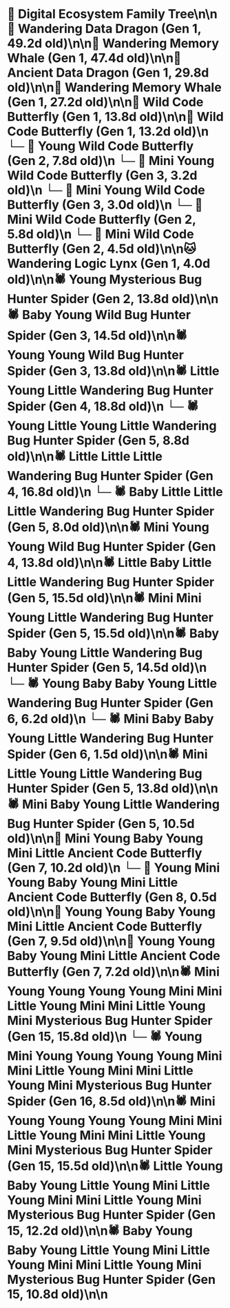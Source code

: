 # 🌳 Digital Ecosystem Family Tree\n\n🐉 Wandering Data Dragon (Gen 1, 49.2d old)\n\n🐋 Wandering Memory Whale (Gen 1, 47.4d old)\n\n🐉 Ancient Data Dragon (Gen 1, 29.8d old)\n\n🐋 Wandering Memory Whale (Gen 1, 27.2d old)\n\n🦋 Wild Code Butterfly (Gen 1, 13.8d old)\n\n🦋 Wild Code Butterfly (Gen 1, 13.2d old)\n  └─ 🦋 Young Wild Code Butterfly (Gen 2, 7.8d old)\n    └─ 🦋 Mini Young Wild Code Butterfly (Gen 3, 3.2d old)\n    └─ 🦋 Mini Young Wild Code Butterfly (Gen 3, 3.0d old)\n  └─ 🦋 Mini Wild Code Butterfly (Gen 2, 5.8d old)\n  └─ 🦋 Mini Wild Code Butterfly (Gen 2, 4.5d old)\n\n🐱 Wandering Logic Lynx (Gen 1, 4.0d old)\n\n🕷️ Young Mysterious Bug Hunter Spider (Gen 2, 13.8d old)\n\n🕷️ Baby Young Wild Bug Hunter Spider (Gen 3, 14.5d old)\n\n🕷️ Young Young Wild Bug Hunter Spider (Gen 3, 13.8d old)\n\n🕷️ Little Young Little Wandering Bug Hunter Spider (Gen 4, 18.8d old)\n  └─ 🕷️ Young Little Young Little Wandering Bug Hunter Spider (Gen 5, 8.8d old)\n\n🕷️ Little Little Little Wandering Bug Hunter Spider (Gen 4, 16.8d old)\n  └─ 🕷️ Baby Little Little Little Wandering Bug Hunter Spider (Gen 5, 8.0d old)\n\n🕷️ Mini Young Young Wild Bug Hunter Spider (Gen 4, 13.8d old)\n\n🕷️ Little Baby Little Little Wandering Bug Hunter Spider (Gen 5, 15.5d old)\n\n🕷️ Mini Mini Young Little Wandering Bug Hunter Spider (Gen 5, 15.5d old)\n\n🕷️ Baby Baby Young Little Wandering Bug Hunter Spider (Gen 5, 14.5d old)\n  └─ 🕷️ Young Baby Baby Young Little Wandering Bug Hunter Spider (Gen 6, 6.2d old)\n  └─ 🕷️ Mini Baby Baby Young Little Wandering Bug Hunter Spider (Gen 6, 1.5d old)\n\n🕷️ Mini Little Young Little Wandering Bug Hunter Spider (Gen 5, 13.8d old)\n\n🕷️ Mini Baby Young Little Wandering Bug Hunter Spider (Gen 5, 10.5d old)\n\n🦋 Mini Young Baby Young Mini Little Ancient Code Butterfly (Gen 7, 10.2d old)\n  └─ 🦋 Young Mini Young Baby Young Mini Little Ancient Code Butterfly (Gen 8, 0.5d old)\n\n🦋 Young Young Baby Young Mini Little Ancient Code Butterfly (Gen 7, 9.5d old)\n\n🦋 Young Young Baby Young Mini Little Ancient Code Butterfly (Gen 7, 7.2d old)\n\n🕷️ Mini Young Young Young Young Mini Mini Little Young Mini Mini Little Young Mini Mysterious Bug Hunter Spider (Gen 15, 15.8d old)\n  └─ 🕷️ Young Mini Young Young Young Young Mini Mini Little Young Mini Mini Little Young Mini Mysterious Bug Hunter Spider (Gen 16, 8.5d old)\n\n🕷️ Mini Young Young Young Young Mini Mini Little Young Mini Mini Little Young Mini Mysterious Bug Hunter Spider (Gen 15, 15.5d old)\n\n🕷️ Little Young Baby Young Little Young Mini Little Young Mini Mini Little Young Mini Mysterious Bug Hunter Spider (Gen 15, 12.2d old)\n\n🕷️ Baby Young Baby Young Little Young Mini Little Young Mini Mini Little Young Mini Mysterious Bug Hunter Spider (Gen 15, 10.8d old)\n\n